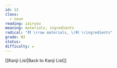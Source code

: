 ```yaml
---
id: 12
class:
  - noun
reading: zairyou
meaning: materials; ingredients
radical: "材 \rraw materials, \r料 \ringredients"
grade: N3
status:
difficulty: ★
---
```

[[Kanji List|Back to Kanji List]]
